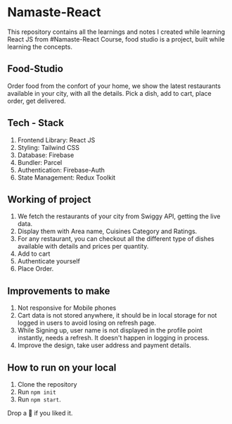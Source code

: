 # Namaste-React
This repository contains all the learnings and notes I created while learning React JS from #Namaste-React Course, food studio is a project, built while learning the concepts.

## Food-Studio
Order food from the confort of your home, we show the latest restaurants available in your city, with all the details. 
Pick a dish, add to cart, place order, get delivered.

## Tech - Stack
1. Frontend Library: React JS
2. Styling: Tailwind CSS
3. Database: Firebase
4. Bundler: Parcel
5. Authentication: Firebase-Auth
6. State Management: Redux Toolkit

## Working of project
1. We fetch the restaurants of your city from Swiggy API, getting the live data.
2. Display them with Area name, Cuisines Category and Ratings.
3. For any restaurant, you can checkout all the different type of dishes available with details and prices per quantity.
4. Add to cart
5. Authenticate yourself
6. Place Order.

## Improvements to make
1. Not responsive for Mobile phones
2. Cart data is not stored anywhere, it should be in local storage for not logged in users to avoid losing on refresh page.
3. While Signing up, user name is not displayed in the profile point instantly, needs a refresh. It doesn't happen in logging in process.
4. Improve the design, take user address and payment details.

## How to run on your local
1. Clone the repository 
2. Run ```npm init```
3. Run ```npm start```.

Drop a 💫 if you liked it.
